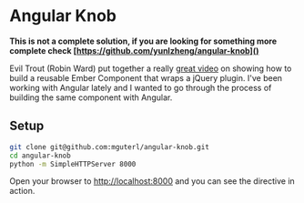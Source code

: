 # Angular Knob

**This is not a complete solution, if you are looking for something more
complete check [https://github.com/yunlzheng/angular-knob]()**

Evil Trout (Robin Ward) put together a really [great
video](https://www.youtube.com/watch?v=S_l_DL8ysQQ&feature=youtu.be) on showing
how to build a reusable Ember Component that wraps a jQuery plugin. I've been
working with Angular lately and I wanted to go through the process of building
the same component with Angular.

## Setup

```bash
git clone git@github.com:mguterl/angular-knob.git
cd angular-knob
python -m SimpleHTTPServer 8000
```

Open your browser to [http://localhost:8000]() and you can see the directive in
action.
